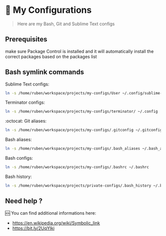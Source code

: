 # :wrench: My Configurations

> Here are my Bash, Git and Sublime Text configs


## Prerequisites

make sure Package Control is installed and it will automatically install the correct packages based on the packages list 

## Bash symlink commands

Sublime Text configs:
```sh
ln -s /home/ruben/workspace/projects/my-configs/User ~/.config/sublime-text-3/Packages
```

Terminator configs:
```sh
ln -s /home/ruben/workspace/projects/my-configs/terminator/ ~/.config
```

:octocat: Git aliases:
```sh
ln -s /home/ruben/workspace/projects/my-configs/.gitconfig ~/.gitconfig
```

Bash aliases:
```sh
ln -s /home/ruben/workspace/projects/my-configs/.bash_aliases ~/.bash_aliases
```

Bash configs:
```sh
ln -s /home/ruben/workspace/projects/my-configs/.bashrc ~/.bashrc
```

Bash history:
```sh
ln -s /home/ruben/workspace/projects/private-configs/.bash_history ~/.bash_history
```

## Need help ?

:sos: You can find additional informations here:
- https://en.wikipedia.org/wiki/Symbolic_link
- https://bit.ly/2UqYIki